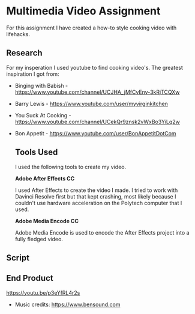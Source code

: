 # Multimedia Video Assignment
For this assignment I have created a how-to style cooking video with lifehacks.

## Research
For my insperation I used youtube to find cooking video's.
The greatest inspiration I got from:
- Binging with Babish - https://www.youtube.com/channel/UCJHA_jMfCvEnv-3kRjTCQXw
- Barry Lewis - https://www.youtube.com/user/myvirginkitchen
- You Suck At Cooking - https://www.youtube.com/channel/UCekQr9znsk2vWxBo3YiLq2w
- Bon Appetit - https://www.youtube.com/user/BonAppetitDotCom
  
  
  ## Tools Used
  I used the following tools to create my video.
  
  **Adobe After Effects CC**
  
  I used After Effects to create the video I made. I tried to work with Davinci Resolve first but that kept crashing, most likely because I couldn't use hardware acceleration on the Polytech computer that I used.
  
  **Adobe Media Encode CC**
  
  Adobe Media Encode is used to encode the After Effects project into a fully fledged video.

  
## Script



## End Product
  https://youtu.be/p3eYfRL4r2s

- Music credits: https://www.bensound.com
